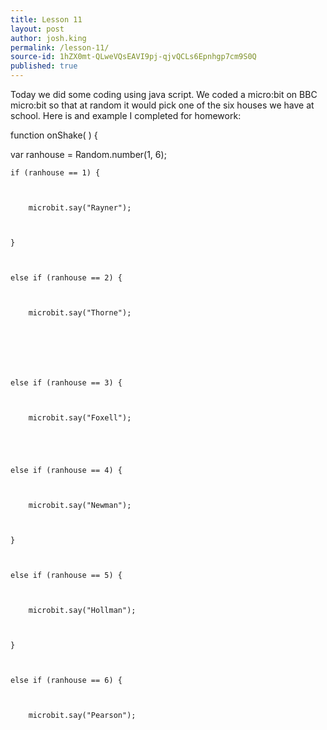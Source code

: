 ```yaml
---
title: Lesson 11
layout: post
author: josh.king
permalink: /lesson-11/
source-id: 1hZX0mt-QLweVQsEAVI9pj-qjvQCLs6Epnhgp7cm9S0Q
published: true
---
```

Today we did some coding using java script. We coded a micro:bit on BBC micro:bit so that at random it would pick one of the six houses we have at school. Here is and example I completed for homework:

function onShake(  ) {

	

var ranhouse = Random.number(1, 6);

	if (ranhouse == 1) {

		

		microbit.say("Rayner");

		

	}

	

	else if (ranhouse == 2) {

		

		microbit.say("Thorne");

		

	

	

	else if (ranhouse == 3) {

		

		microbit.say("Foxell");

		

	

	else if (ranhouse == 4) {

		

		microbit.say("Newman");

		

	}

	

	else if (ranhouse == 5) {

		

		microbit.say("Hollman");

		

	}

	

	else if (ranhouse == 6) {

		

		microbit.say("Pearson");

		

